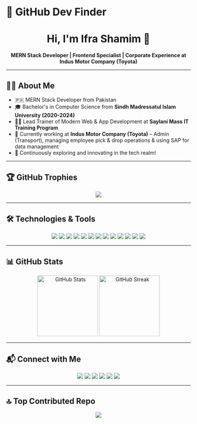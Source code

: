 # 🔗 GitHub Dev Finder

<h1 align="center">Hi, I'm Ifra Shamim 👋</h1>
<p align="center">
  <b>MERN Stack Developer | Frontend Specialist | Corporate Experience at Indus Motor Company (Toyota)</b>
</p>

---

## 👩‍💻 About Me
- 🇵🇰 MERN Stack Developer from Pakistan  
- 🎓 Bachelor's in Computer Science from **Sindh Madressatul Islam University (2020-2024)**  
- 👨‍🏫 Lead Trainer of Modern Web & App Development at **Saylani Mass IT Training Program**  
- 🚗 Currently working at **Indus Motor Company (Toyota)** – Admin (Transport), managing employee pick & drop operations & using SAP for data management  
- 🌟 Continuously exploring and innovating in the tech realm!  

---

## 🏆 GitHub Trophies
<p align="center">
  <img src="https://github-profile-trophy.vercel.app/?username=IfraShamim&theme=radical&no-frame=true&margin-w=15&margin-h=15"/>
</p>

---

## 🛠️ Technologies & Tools
<p align="center">
  <img src="https://img.shields.io/badge/HTML5-E34F26?style=for-the-badge&logo=html5&logoColor=white"/>
  <img src="https://img.shields.io/badge/CSS3-1572B6?style=for-the-badge&logo=css3&logoColor=white"/>
  <img src="https://img.shields.io/badge/Bootstrap-7952B3?style=for-the-badge&logo=bootstrap&logoColor=white"/>
  <img src="https://img.shields.io/badge/JavaScript-323330?style=for-the-badge&logo=javascript&logoColor=F7DF1E"/>
  <img src="https://img.shields.io/badge/ES6+-yellow?style=for-the-badge"/>
  <img src="https://img.shields.io/badge/TypeScript-007ACC?style=for-the-badge&logo=typescript&logoColor=white"/>
  <img src="https://img.shields.io/badge/Tailwind_CSS-38B2AC?style=for-the-badge&logo=tailwind-css&logoColor=white"/>
  <img src="https://img.shields.io/badge/Firebase-FFCA28?style=for-the-badge&logo=firebase&logoColor=black"/>
  <img src="https://img.shields.io/badge/React-20232A?style=for-the-badge&logo=react&logoColor=61DAFB"/>
  <img src="https://img.shields.io/badge/Node.js-339933?style=for-the-badge&logo=nodedotjs&logoColor=white"/>
  <img src="https://img.shields.io/badge/Express.js-000000?style=for-the-badge&logo=express&logoColor=white"/>
  <img src="https://img.shields.io/badge/PWA-5A0FC8?style=for-the-badge&logo=pwa&logoColor=white"/>
  <img src="https://img.shields.io/badge/MongoDB-4EA94B?style=for-the-badge&logo=mongodb&logoColor=white"/>
</p>

---

## 📊 GitHub Stats
<p align="center">
  <img src="https://github-readme-stats.vercel.app/api?username=IfraShamim&show_icons=true&theme=radical" alt="GitHub Stats" height="165"/>
  <img src="https://github-readme-streak-stats.herokuapp.com/?user=IfraShamim&theme=radical" alt="GitHub Streak" height="165"/>
</p>

---

## 📬 Connect with Me
<p align="center">
  <a href="https://www.linkedin.com/in/ifrashamim/" target="_blank"><img src="https://img.shields.io/badge/LinkedIn-0077B5?style=for-the-badge&logo=linkedin&logoColor=white"/></a>
  <a href="https://github.com/IfraShamim" target="_blank"><img src="https://img.shields.io/badge/GitHub-181717?style=for-the-badge&logo=github&logoColor=white"/></a>
  <a href="https://www.facebook.com/" target="_blank"><img src="https://img.shields.io/badge/Facebook-1877F2?style=for-the-badge&logo=facebook&logoColor=white"/></a>
  <a href="https://www.instagram.com/" target="_blank"><img src="https://img.shields.io/badge/Instagram-E4405F?style=for-the-badge&logo=instagram&logoColor=white"/></a>
  <a href="https://www.fiverr.com/" target="_blank"><img src="https://img.shields.io/badge/Fiverr-1DBF73?style=for-the-badge&logo=fiverr&logoColor=white"/></a>
  <a href="mailto:ifrashamim29@gmail.com"><img src="https://img.shields.io/badge/Gmail-D14836?style=for-the-badge&logo=gmail&logoColor=white"/></a>
</p>

---

## 🔝 Top Contributed Repo
<p align="center">
  <img src="https://github-contributor-stats.vercel.app/api?username=IfraShamim&limit=5&theme=radical&combine_all_yearly_contributions=true"/>
</p>

